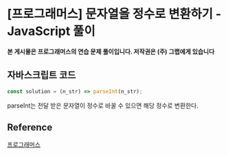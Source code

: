 

# [프로그래머스] 문자열을 정수로 변환하기 - JavaScript 풀이

**본 게시물은 프로그래머스의 연습 문제 풀이입니다. 저작권은 (주) 그랩에게 있습니다**

## 자바스크립트 코드

```JavaScript
const solution = (n_str) => parseInt(n_str);
```

parseInt는 전달 받은 문자열이 정수로 바꿀 수 있으면 해당 정수로 변환한다.



## Reference

[프로그래머스](https://programmers.co.kr)

